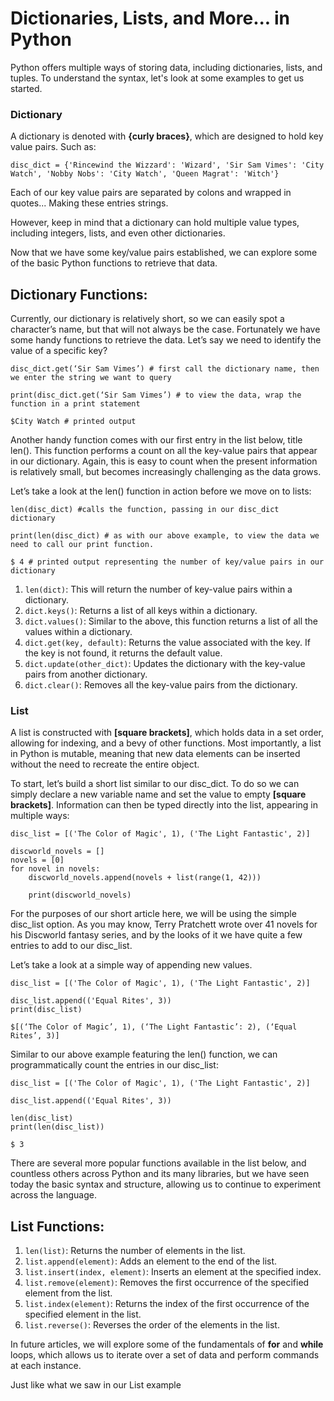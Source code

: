 # Dictionaries, Lists, and More... in Python

Python offers multiple ways of storing data, including dictionaries, lists, and tuples. To understand the syntax, let's look at some examples to get us started.

### Dictionary

A dictionary is denoted with **{curly braces}**, which are designed to hold key value pairs. Such as:

```
disc_dict = {'Rincewind the Wizzard': 'Wizard', 'Sir Sam Vimes': 'City Watch', 'Nobby Nobs': 'City Watch', 'Queen Magrat': 'Witch'}
```
Each of our key value pairs are separated by colons and wrapped in quotes... Making these entries strings. 

However, keep in mind that a dictionary can hold multiple value types, including integers, lists, and even other dictionaries. 

Now that we have some key/value pairs established, we can explore some of the basic Python functions to retrieve that data.

## Dictionary Functions:

Currently, our dictionary is relatively short, so we can easily spot a character’s name, but that will not always be the case. Fortunately we have some handy functions to retrieve the data. Let’s say we need to identify the value of a specific key?

```
disc_dict.get(‘Sir Sam Vimes’) # first call the dictionary name, then we enter the string we want to query

print(disc_dict.get(‘Sir Sam Vimes’) # to view the data, wrap the function in a print statement

$City Watch # printed output
```
Another handy function comes with our first entry in the list below, title len(). This function performs a count on all the key-value pairs that appear in our dictionary. Again, this is easy to count when the present information is relatively small, but becomes increasingly challenging as the data grows.

Let’s take a look at the len() function in action before we move on to lists:

```
len(disc_dict) #calls the function, passing in our disc_dict dictionary

print(len(disc_dict) # as with our above example, to view the data we need to call our print function.

$ 4 # printed output representing the number of key/value pairs in our dictionary
```


1. `len(dict)`: This will return the number of key-value pairs within a dictionary.
2. `dict.keys()`: Returns a list of all keys within a dictionary.
3. `dict.values()`: Similar to the above, this function returns a list of all the values within a dictionary.
4. `dict.get(key, default)`: Returns the value associated with the key. If the key is not found, it returns the default value.
5. `dict.update(other_dict)`: Updates the dictionary with the key-value pairs from another dictionary.
6. `dict.clear()`: Removes all the key-value pairs from the dictionary.

### List

A list is constructed with **[square brackets]**, which holds data in a set order, allowing for indexing, and a bevy of other functions. Most importantly, a list in Python is mutable, meaning that new data elements can be inserted without the need to recreate the entire object. 

To start, let’s build a short list similar to our disc_dict. To do so we can simply declare a new variable name and set the value to empty **[square brackets]**. Information can then be typed directly into the list, appearing in multiple ways:


```
disc_list = [('The Color of Magic', 1), ('The Light Fantastic', 2)]

discworld_novels = []
novels = [0]
for novel in novels:
    discworld_novels.append(novels + list(range(1, 42)))

    print(discworld_novels)
```
For the purposes of our short article here, we will be using the simple disc_list option. As you may know, Terry Pratchett wrote over 41 novels for his Discworld fantasy series, and by the looks of it we have quite a few entries to add to our disc_list. 

Let’s take a look at a simple way of appending new values.

```
disc_list = [('The Color of Magic', 1), ('The Light Fantastic', 2)]

disc_list.append(('Equal Rites', 3))
print(disc_list)

$[(‘The Color of Magic’, 1), (‘The Light Fantastic’: 2), (‘Equal Rites’, 3)]
```
Similar to our above example featuring the len() function, we can programmatically count the entries in our disc_list:

```
disc_list = [('The Color of Magic', 1), ('The Light Fantastic', 2)]

disc_list.append(('Equal Rites', 3))

len(disc_list)
print(len(disc_list))

$ 3 
```
There are several more popular functions available in the list below, and countless others across Python and its many libraries, but we have seen today the basic syntax and structure, allowing us to continue to experiment across the language. 

## List Functions:

1. `len(list)`: Returns the number of elements in the list.
2. `list.append(element)`: Adds an element to the end of the list.
3. `list.insert(index, element)`: Inserts an element at the specified index.
4. `list.remove(element)`: Removes the first occurrence of the specified element from the list.
5. `list.index(element)`: Returns the index of the first occurrence of the specified element in the list.
6. `list.reverse()`: Reverses the order of the elements in the list.

In future articles, we will explore some of the fundamentals of **for** and **while** loops, which allows us to iterate over a set of data and perform commands at each instance.  

Just like what we saw in our List example
